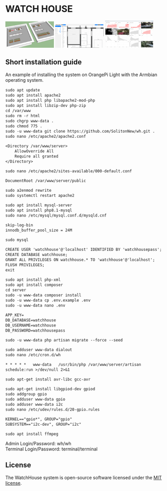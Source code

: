 # WATCH HOUSE
<p>
<img src="logo.png" width="30%">
<img src="logo_2.png" width="30%">
<img src="logo_3.png" width="30%">
</p>

## Short installation guide

An example of installing the system on OrangePi Light with the Armbian operating system.

```
sudo apt update
sudo apt install apache2
sudo apt install php libapache2-mod-php
sudo apt install libzip-dev php-zip
cd /var/www
sudo rm -r html
sudo chgrp www-data .
sudo chmod 775 .
sudo -u www-data git clone https://github.com/SolitonNew/wh.git .
sudo nano /etc/apache2/apache2.conf
```
```
<Directory /var/www/server>
	AllowOverride All
	Require all granted
</Directory>
```
```
sudo nano /etc/apache2/sites-available/000-default.conf
```
```
DocumentRoot /var/www/server/public
```
```
sudo a2enmod rewrite
sudo systemctl restart apache2
```
```
sudo apt install mysql-server
sudo apt install php8.1-mysql
sudo nano /etc/mysql/mysql.conf.d/mysqld.cnf
```
```
skip-log-bin
innodb_buffer_pool_size = 24M
```
```
sudo mysql
```
```
CREATE USER 'watchhouse'@'localhost' IDENTIFIED BY 'watchhousepass';
CREATE DATABASE watchhouse;
GRANT ALL PRIVILEGES ON watchhouse.* TO 'watchhouse'@'localhost';
FLUSH PRIVILEGES;
exit
```
```
sudo apt install php-xml
sudo apt install composer
cd server
sudo -u www-data composer install
sudo -u www-data cp .env.example .env
sudo -u www-data nano .env
```
```
APP_KEY=
DB_DATABASE=watchhouse
DB_USERNAME=watchhouse
DB_PASSWORD=watchhousepass
```
```
sudo -u www-data php artisan migrate --force --seed
```
```
sudo adduser www-data dialout
sudo nano /etc/cron.d/wh
```
```
* * * * *   www-data   /usr/bin/php /var/www/server/artisan schedule:run >/dev/null 2>&1
```
```
sudo apt-get install avr-libc gcc-avr
```
```
sudo apt-get install libgpiod-dev gpiod
sudo addgroup gpio
sudo adduser www-data gpio
sudo adduser www-data i2c
sudo nano /etc/udev/rules.d/20-gpio.rules
```
```
KERNEL=="gpio*", GROUP="gpio"
SUBSYSTEM=="i2c-dev", GROUP="i2c"
```
```
sudo apt install ffmpeg
```
Admin Login/Password: wh/wh<br>
Terminal Login/Password: terminal/terminal
## License

The WatchHouse system is open-source software licensed under the [MIT license](https://opensource.org/licenses/MIT).
